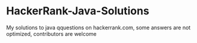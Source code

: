 # HackerRank-Java-Solutions
My solutions to java qquestions on hackerrank.com, some answers are not optimized, contributors are welcome
